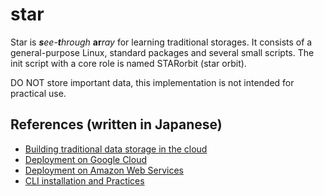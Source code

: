 # star

Star is _**s**ee-**t**hrough_ **ar**_ray_ for learning traditional storages.
It consists of a general-purpose Linux, standard packages and several small scripts.
The init script with a core role is named STARorbit (star orbit).

DO NOT store important data, this implementation is not intended for practical use.

## References (written in Japanese)

* [Building traditional data storage in the cloud](https://zenn.dev/lightgreenface/articles/0b0188ffdc30fd)
* [Deployment on Google Cloud](https://zenn.dev/lightgreenface/articles/b9c4bc74bc9eb2)
* [Deployment on Amazon Web Services](https://zenn.dev/lightgreenface/articles/753e4271b4c3d8)
* [CLI installation and Practices](https://zenn.dev/lightgreenface/articles/0da59c1233fac0)
